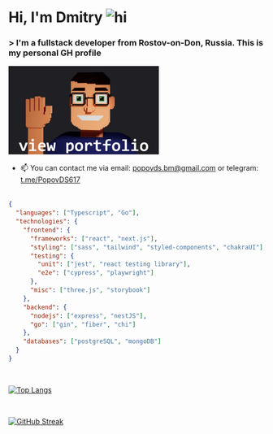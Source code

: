 # Hi, I'm Dmitry <img src="https://user-images.githubusercontent.com/1303154/88677602-1635ba80-d120-11ea-84d8-d263ba5fc3c0.gif" width="28px" height="28px" alt="hi">

### > I'm a fullstack developer from Rostov-on-Don, Russia. This is my personal GH profile


[<img src="https://github.com/PopovDS617/PopovDS617/blob/master/screenshot2.jpg" width="296px" height="174px" alt="3d avatar">](https://dpopov.site) 



 - 📫 You can contact me via email: [popovds.bm@gmail.com](mailto:popovds.bm@gmail.com) or telegram: [t.me/PopovDS617](https://t.me/PopovDS617) 


<!--:mailbox:  📯 all contacts:

 [![Linkedin Badge](https://img.shields.io/badge/-popov-0e76a8?style=flat&labelColor=0e76a8&logo=linkedin&logoColor=white)](https://www.linkedin.com/in/dmitry-popov-872b50261/) 
 [![Mail Badge](https://img.shields.io/badge/-popovds.bm-c0392b?style=flat&labelColor=c0392b&logo=gmail&logoColor=white)](mailto:popovds.bm@gmail.com)
 [![Telegram Badge](https://img.shields.io/badge/-PopovDS617-white?style=flat&labelColor=0e76a&logo=telegram&logoColor=blue)](https://t.me/PopovDS617) -->
```json

{
  "languages": ["Typescript", "Go"],
  "technologies": {
    "frontend": {
      "frameworks": ["react", "next.js"],
      "styling": ["sass", "tailwind", "styled-components", "chakraUI"],
      "testing": {
        "unit": ["jest", "react testing library"],
        "e2e": ["cypress", "playwright"]
      },
      "misc": ["three.js", "storybook"]
    },
    "backend": {
      "nodejs": ["express", "nestJS"],
      "go": ["gin", "fiber", "chi"]
    },
    "databases": ["postgreSQL", "mongoDB"]
  }
}

```
<br/>

[![Top Langs](https://github-readme-stats.vercel.app/api/top-langs/?username=PopovDS617&layout=compact&theme=highcontrast&langs_count=10)](https://github.com/anuraghazra/github-readme-stats)

<br/>

[![GitHub Streak](https://streak-stats.demolab.com/?user=PopovDS617&theme=highcontrast)](https://git.io/streak-stats)
 
